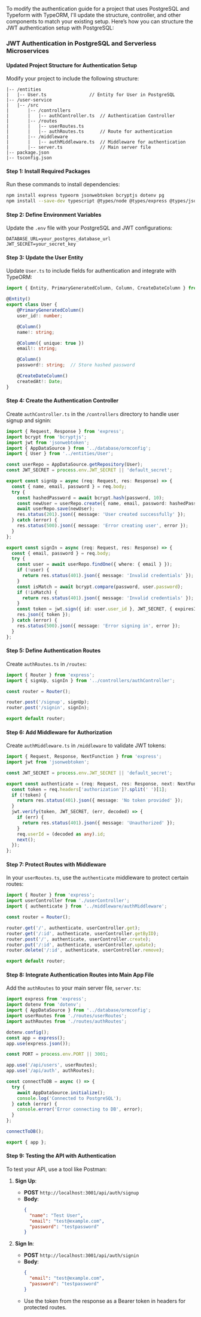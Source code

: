 To modify the authentication guide for a project that uses PostgreSQL and Typeform with TypeORM, I'll update the structure, controller, and other components to match your existing setup. Here’s how you can structure the JWT authentication setup with PostgreSQL:

### JWT Authentication in PostgreSQL and Serverless Microservices

#### Updated Project Structure for Authentication Setup
Modify your project to include the following structure:

```
|-- /entities
|   |-- User.ts                // Entity for User in PostgreSQL
|-- /user-service
|   |-- /src
|       |-- /controllers
|       |   |-- authController.ts  // Authentication Controller
|       |-- /routes
|       |   |-- userRoutes.ts
|       |   |-- authRoutes.ts      // Route for authentication
|       |-- /middleware
|       |   |-- authMiddleware.ts  // Middleware for authentication
|       |-- server.ts              // Main server file
|-- package.json
|-- tsconfig.json
```

#### Step 1: Install Required Packages
Run these commands to install dependencies:

```bash
npm install express typeorm jsonwebtoken bcryptjs dotenv pg
npm install --save-dev typescript @types/node @types/express @types/jsonwebtoken @types/bcryptjs
```

#### Step 2: Define Environment Variables
Update the `.env` file with your PostgreSQL and JWT configurations:

```
DATABASE_URL=your_postgres_database_url
JWT_SECRET=your_secret_key
```

#### Step 3: Update the User Entity
Update `User.ts` to include fields for authentication and integrate with TypeORM:

```typescript
import { Entity, PrimaryGeneratedColumn, Column, CreateDateColumn } from "typeorm";

@Entity()
export class User {
    @PrimaryGeneratedColumn()
    user_id!: number;

    @Column()
    name!: string;

    @Column({ unique: true })
    email!: string;

    @Column()
    password!: string;  // Store hashed password

    @CreateDateColumn()
    createdAt!: Date;
}
```

#### Step 4: Create the Authentication Controller
Create `authController.ts` in the `/controllers` directory to handle user signup and signin:

```typescript
import { Request, Response } from 'express';
import bcrypt from 'bcryptjs';
import jwt from 'jsonwebtoken';
import { AppDataSource } from '../database/ormconfig';
import { User } from '../entities/User';

const userRepo = AppDataSource.getRepository(User);
const JWT_SECRET = process.env.JWT_SECRET || 'default_secret';

export const signUp = async (req: Request, res: Response) => {
  const { name, email, password } = req.body;
  try {
    const hashedPassword = await bcrypt.hash(password, 10);
    const newUser = userRepo.create({ name, email, password: hashedPassword });
    await userRepo.save(newUser);
    res.status(201).json({ message: 'User created successfully' });
  } catch (error) {
    res.status(500).json({ message: 'Error creating user', error });
  }
};

export const signIn = async (req: Request, res: Response) => {
  const { email, password } = req.body;
  try {
    const user = await userRepo.findOne({ where: { email } });
    if (!user) {
      return res.status(401).json({ message: 'Invalid credentials' });
    }
    const isMatch = await bcrypt.compare(password, user.password);
    if (!isMatch) {
      return res.status(401).json({ message: 'Invalid credentials' });
    }
    const token = jwt.sign({ id: user.user_id }, JWT_SECRET, { expiresIn: '1h' });
    res.json({ token });
  } catch (error) {
    res.status(500).json({ message: 'Error signing in', error });
  }
};
```

#### Step 5: Define Authentication Routes
Create `authRoutes.ts` in `/routes`:

```typescript
import { Router } from 'express';
import { signUp, signIn } from '../controllers/authController';

const router = Router();

router.post('/signup', signUp);
router.post('/signin', signIn);

export default router;
```

#### Step 6: Add Middleware for Authorization
Create `authMiddleware.ts` in `/middleware` to validate JWT tokens:

```typescript
import { Request, Response, NextFunction } from 'express';
import jwt from 'jsonwebtoken';

const JWT_SECRET = process.env.JWT_SECRET || 'default_secret';

export const authenticate = (req: Request, res: Response, next: NextFunction) => {
  const token = req.headers['authorization']?.split(' ')[1];
  if (!token) {
    return res.status(401).json({ message: 'No token provided' });
  }
  jwt.verify(token, JWT_SECRET, (err, decoded) => {
    if (err) {
      return res.status(401).json({ message: 'Unauthorized' });
    }
    req.userId = (decoded as any).id;
    next();
  });
};
```

#### Step 7: Protect Routes with Middleware
In your `userRoutes.ts`, use the `authenticate` middleware to protect certain routes:

```typescript
import { Router } from 'express';
import userController from './userController';
import { authenticate } from '../middleware/authMiddleware';

const router = Router();

router.get('/', authenticate, userController.get);
router.get('/:id', authenticate, userController.getByID);
router.post('/', authenticate, userController.create);
router.put('/:id', authenticate, userController.update);
router.delete('/:id', authenticate, userController.remove);

export default router;
```

#### Step 8: Integrate Authentication Routes into Main App File
Add the `authRoutes` to your main server file, `server.ts`:

```typescript
import express from 'express';
import dotenv from 'dotenv';
import { AppDataSource } from '../database/ormconfig';
import userRoutes from './routes/userRoutes';
import authRoutes from './routes/authRoutes';

dotenv.config();
const app = express();
app.use(express.json());

const PORT = process.env.PORT || 3001;

app.use('/api/users', userRoutes);
app.use('/api/auth', authRoutes);

const connectToDB = async () => {
  try {
    await AppDataSource.initialize();
    console.log('Connected to PostgreSQL');
  } catch (error) {
    console.error('Error connecting to DB', error);
  }
};

connectToDB();

export { app };
```

#### Step 9: Testing the API with Authentication
To test your API, use a tool like Postman:

1. **Sign Up**:
   - **POST** `http://localhost:3001/api/auth/signup`
   - **Body**:
     ```json
     {
       "name": "Test User",
       "email": "test@example.com",
       "password": "testpassword"
     }
     ```

2. **Sign In**:
   - **POST** `http://localhost:3001/api/auth/signin`
   - **Body**:
     ```json
     {
       "email": "test@example.com",
       "password": "testpassword"
     }
     ```
   - Use the token from the response as a Bearer token in headers for protected routes.